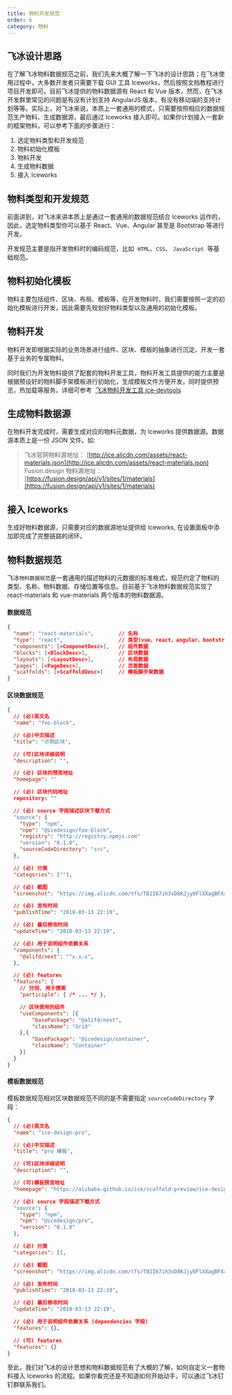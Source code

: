 ```yaml
---
title: 物料开发规范
order: 6
category: 物料
---
```


## 飞冰设计思路

在了解飞冰物料数据规范之前，我们先来大概了解一下飞冰的设计思路；在飞冰使用过程中，大多数开发者只需要下载 GUI 工具 Iceworks，然后按照文档教程进行项目开发即可。目前飞冰提供的物料数据源有 React 和 Vue 版本，然而，在飞冰开发群里常见的问题是有没有计划支持 AngularJS 版本，有没有移动端的支持计划等等。实际上，对飞冰来说，本质上一套通用的模式，只需要按照相应的数据规范生产物料、生成数据源，最后通过 Iceworks 接入即可。如果你计划接入一套新的框架物料，可以参考下面的步骤进行：

1. 选定物料类型和开发规范
2. 物料初始化模板
3. 物料开发
4. 生成物料数据
5. 接入 Iceworks

## 物料类型和开发规范

前面讲到，对飞冰来讲本质上是通过一套通用的数据规范结合 Iceworks 运作的，因此，选定物料类型你可以基于 React、Vue、Angular 甚至是 Bootstrap 等进行开发。

开发规范主要是指开发物料时的编码规范，比如  `HTML`、`CSS`、 `JavaScript`  等基础规范。

## 物料初始化模板

物料主要包括组件、区块、布局、模板等，在开发物料时，我们需要按照一定的初始化模板进行开发，因此需要先规划好物料类型以及通用的初始化模板。

## 物料开发

物料开发即根据实际的业务场景进行组件、区块、模板的抽象进行沉淀，开发一套基于业务的专属物料。

同时我们为开发物料提供了配套的物料开发工具，物料开发工具提供的能力主要是根据预设好的物料脚手架模板进行初始化，生成模板文件方便开发，同时提供预览，热加载等服务。详细可参考  [飞冰物料开发工具 ice-devtools](https://github.com/alibaba/ice/tree/master/tools/ice-devtools)

## 生成物料数据源

在物料开发完成时，需要生成对应的物料元数据，为 Iceworks 提供数据源。数据源本质上是一份 JSON 文件。如:

> 飞冰官网物料源地址： [http://ice.alicdn.com/assets/react-materials.json](http://ice.alicdn.com/assets/react-materials.json)
> Fusion.design 物料源地址：[https://fusion.design/api/v1/sites/1/materials](https://fusion.design/api/v1/sites/1/materials)

## 接入 Iceworks

生成好物料数据源，只需要对应的数据源地址提供给 Iceworks, 在设置面板中添加即完成了完整链路的闭环。

## 物料数据规范

飞冰`物料数据规范`是一套通用的描述物料的元数据的标准格式，规范约定了物料的类型、名称、物料数据、存储位置等信息。目前基于飞冰物料数据规范实现了 react-materials 和 vue-materials 两个版本的物料数据源。

#### 数据规范

```json
{
  "name": "react-materials",        // 名称
  "type": "react",                  // 类型(vue、react、angular、bootstrap、etc）
  "components": [<ComponetDesc>],   // 组件数据
  "blocks": [<BlockDesc>],          // 区块数据
  "layouts": [<LayoutDesc>],        // 布局数据
  "pages": [<PageDesc>],            // 页面数据
  "scaffolds": [<ScaffoldDesc>]     // 模板脚手架数据
}
```

#### 区块数据规范

```json
{
  // (必)英文名
  "name": "foo-block",

  // (必)中文描述
  "title": "示例区块",

  // (可)区块详细说明
  "description": "",

  // (必) 区块的预览地址
  "homepage": ""

  // (必) 区块代码地址
  repository: ""

  // (必) source 字段描述区块下载方式
  "source": {
    "type": "npm",
    "npm": "@icedesign/foo-block",
    "registry": "http://registry.npmjs.com"
    "version": "0.1.0",
    "sourceCodeDirectory": "src",
  },

  // (必) 分类
  "categories": [""],

  // (必) 截图
  "screenshot": "https://img.alicdn.com/tfs/TB1I67ih3vD8KJjy0FlXXagBFXa-947-929.png",

  // (必) 发布时间
  "publishTime": "2018-03-13 22:19",

  // (必) 最后修改时间
  "updateTime": "2018-03-13 22:19",

  // (必) 用于说明组件依赖关系
  "components": {
    "@alifd/next": "^x.x.x",
  },

  // (必) features
  "features": {
    // 分词, 用于搜索
    "participle": { /* ... */ },

    // 区块使用的组件
    "useComponents": [{
        "basePackage": "@alifd/next",
        "className": "Grid"
    },{
        "basePackage": "@icedesign/container",
        "className": "Container"
    }]
  }
}

```

#### 模板数据规范

模板数据规范相对区块数据规范不同的是不需要指定 `sourceCodeDirectory` 字段：

```json
{
  // (必)英文名
  "name": "ice-design-pro",

  // (必)中文描述
  "title": "pro 模板",

  // (可)区块详细说明
  "description": "",

  // (可)模板预览地址
  "homepage": "https://alibaba.github.io/ice/scaffold-preview/ice-design-pro.html"

  // (必) source 字段描述下载方式
  "source": {
    "type": "npm",
    "npm": "@icedesign/pro",
    "version": "0.1.0"
  },

  // (必) 分类
  "categories": [],

  // (必) 截图
  "screenshot": "https://img.alicdn.com/tfs/TB1I67ih3vD8KJjy0FlXXagBFXa-947-929.png",

  // (必) 发布时间
  "publishTime": "2018-03-13 22:19",

  // (必) 最后修改时间
  "updateTime": "2018-03-13 22:19",

  // (必) 用于说明组件依赖关系 (dependencies 字段)
  "features": {},

  // (可) features
  "features": {}
}
```

至此，我们对飞冰的设计思想和物料数据规范有了大概的了解，如何自定义一套物料接入 Iceworks 的流程。如果你看完还是不知道如何开始动手，可以通过飞冰钉钉群联系我们。
